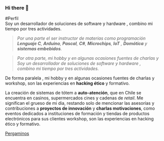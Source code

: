 ### Hi there 👋


#Perfil   
Soy un desarrollador de soluciones de software y hardware , combino mi tiempo por tres actividades.

  >*Por una parte el ser instructor de materias como programación **Lenguaje C**, **Arduino**, **Pascal**, **C#**, **Microchips**, **IoT** , **Domótica** y **sistemas embebidos**.*

 >*Por otra parte, mi hobby y en algunas ocasiones fuentes de charlas y Soy un desarrollador de soluciones de software y hardware , combino mi tiempo por tres actividades.*

 De forma paralela , mi hobby y en algunas ocasiones fuentes de charlas y workshop,  son las experiencias en **hacking ético** y formativo.

   La creación de sistemas de tótem a **auto-atención**, que en Chile se encuentra en casinos, supermercados cines y cadenas de _retail_. Me significan el grueso de mi dia, restando solo de mencionar las  asesorías y contribuciones a **proyectos de innovación** y **charlas motivaciones**, como eventos dedicados a instituciones de formación y tiendas de productos electrónicos para sus clientes
 workshop,  son las experiencias en hacking ético y formativo.


[Pergaminos]("https://drive.google.com/drive/folders/1Nla8_eYAxM96T-W4cR5ifOVbdbFjsllW?usp=sharing")

